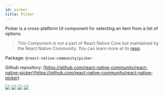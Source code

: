 ```yaml
---
id: picker
title: Picker
---
```


Picker is a cross-platform UI component for selecting an item from a list of options.

> This Component is not a part of React Native Core but maintained by the React Native Community. You can learn more at its [repo](https://github.com/react-native-community/react-native-picker).

Package: `@react-native-community/picker`

Github repository: [https://github.com/react-native-community/react-native-picker](https://github.com/react-native-community/react-native-picker)

<div class="docs_badges">
<img src="https://img.shields.io/github/stars/react-native-community/react-native-picker?style=social" />
<img src="https://img.shields.io/github/issues-pr-raw/react-native-community/react-native-picker" />
<img src="https://img.shields.io/github/issues-raw/react-native-community/react-native-picker" />
<img src="https://img.shields.io/npm/v/@react-native-community/picker" />
</div>
